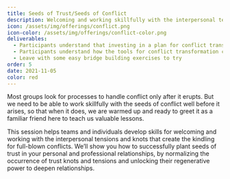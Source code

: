 ```yaml
---
title: Seeds of Trust/Seeds of Conflict
description: Welcoming and working skillfully with the interpersonal tensions and knots that create the kindling for full-blown conflicts.
icon: /assets/img/offerings/conflict.png
icon-color: /assets/img/offerings/conflict-color.png
deliverables:
  - Participants understand that investing in a plan for conflict transformation and decision making is better than trying to develop it when you are in conflict or need to make a challenging decision
  - Participants understand how the tools for conflict transformation can be used as bridge building exercises to better prepare the group for conflict
  - Leave with some easy bridge building exercises to try
order: 5
date: 2021-11-05
color: red
---
```


Most groups look for processes to handle conflict only after it erupts. But we need to be able to work skillfully with the seeds of conflict well before it arises, so that when it does, we are warmed up and ready to greet it as a familiar friend here to teach us valuable lessons. 

This session helps teams and individuals develop skills for welcoming and working with the interpersonal tensions and knots that create the kindling for full-blown conflicts. We’ll show you how to successfully plant seeds of trust in your personal and professional relationships, by normalizing the occurrence of trust knots and tensions and unlocking their regenerative power to deepen relationships. 
